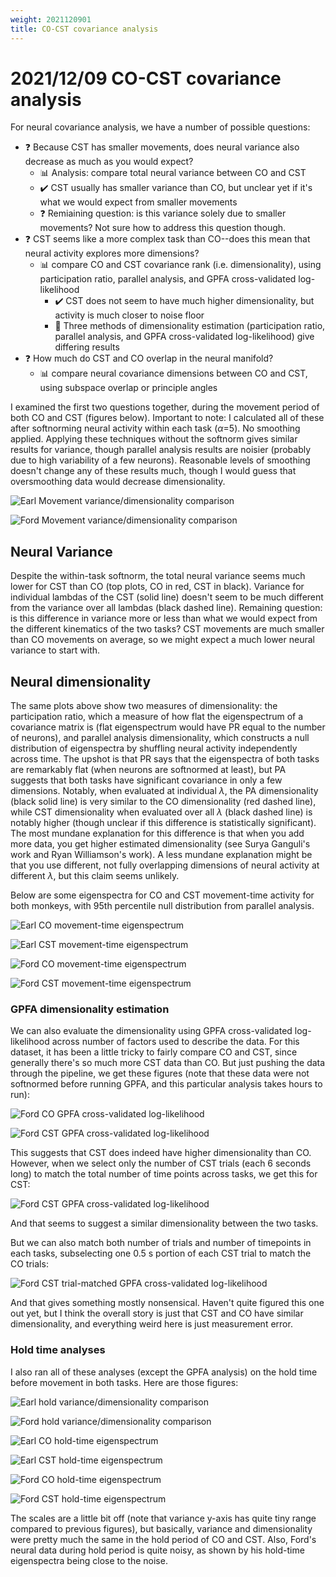 ```yaml
---
weight: 2021120901
title: CO-CST covariance analysis
---
```

# 2021/12/09 CO-CST covariance analysis

For neural covariance analysis, we have a number of possible questions:

- :question: Because CST has smaller movements, does neural variance also decrease as much as you would expect?
    - :bar_chart: Analysis: compare total neural variance between CO and CST
    - :heavy_check_mark: CST usually has smaller variance than CO, but unclear yet if it's what we would expect from smaller movements
    - :question: Remiaining question: is this variance solely due to smaller movements? Not sure how to address this question though.
- :question: CST seems like a more complex task than CO--does this mean that neural activity explores more dimensions?
    - :bar_chart: compare CO and CST covariance rank (i.e. dimensionality), using participation ratio, parallel analysis, and GPFA cross-validated log-likelihood
        - :heavy_check_mark: CST does not seem to have much higher dimensionality, but activity is much closer to noise floor
        - :speech_balloon: Three methods of dimensionality estimation (participation ratio, parallel analysis, and GPFA cross-validated log-likelihood) give differing results
- :question: How much do CST and CO overlap in the neural manifold?
    - :bar_chart: compare neural covariance dimensions between CO and CST, using subspace overlap or principle angles

I examined the first two questions together, during the movement period of both CO and CST (figures below). Important to note: I calculated all of these after softnorming neural activity within each task ($\alpha$=5). No smoothing applied. Applying these techniques without the softnorm gives similar results for variance, though parallel analysis results are noisier (probably due to high variability of a few neurons). Reasonable levels of smoothing doesn't change any of these results much, though I would guess that oversmoothing data would decrease dimensionality.

![Earl Movement variance/dimensionality comparison](figs/softnormed/20211203_Earl20190716_COCSTmove_vardim_comparison-01.png)

![Ford Movement variance/dimensionality comparison](figs/softnormed/20211203_Ford20180627_COCSTmove_vardim_comparison-01.png)

## Neural Variance

Despite the within-task softnorm, the total neural variance seems much lower for CST than CO (top plots, CO in red, CST in black). Variance for individual lambdas of the CST (solid line) doesn't seem to be much different from the variance over all lambdas (black dashed line). Remaining question: is this difference in variance more or less than what we would expect from the different kinematics of the two tasks? CST movements are much smaller than CO movements on average, so we might expect a much lower neural variance to start with.

## Neural dimensionality

The same plots above show two measures of dimensionality: the participation ratio, which a measure of how flat the eigenspectrum of a covariance matrix is (flat eigenspectrum would have PR equal to the number of neurons), and parallel analysis dimensionality, which constructs a null distribution of eigenspectra by shuffling neural activity independently across time. The upshot is that PR says that the eigenspectra of both tasks are remarkably flat (when neurons are softnormed at least), but PA suggests that both tasks have significant covariance in only a few dimensions. Notably, when evaluated at individual $\lambda$, the PA dimensionality (black solid line) is very similar to the CO dimensionality (red dashed line), while CST dimensionality when evaluated over all $\lambda$ (black dashed line) is notably higher (though unclear if this difference is statistically significant). The most mundane explanation for this difference is that when you add more data, you get higher estimated dimensionality (see Surya Ganguli's work and Ryan Williamson's work). A less mundane explanation might be that you use different, not fully overlapping dimensions of neural activity at different $\lambda$, but this claim seems unlikely.

Below are some eigenspectra for CO and CST movement-time activity for both monkeys, with 95th percentile null distribution from parallel analysis.

![Earl CO movement-time eigenspectrum](figs/softnormed/20211203_Earl20190716_COmove_eigenspectrum_with_PA-01.png)

![Earl CST movement-time eigenspectrum](figs/softnormed/20211203_Earl20190716_CSTmove_eigenspectrum_with_PA-01.png)

![Ford CO movement-time eigenspectrum](figs/softnormed/20211203_Ford20180627_COmove_eigenspectrum_with_PA-01.png)

![Ford CST movement-time eigenspectrum](figs/softnormed/20211203_Ford20180627_CSTmove_eigenspectrum_with_PA-01.png)

### GPFA dimensionality estimation

We can also evaluate the dimensionality using GPFA cross-validated log-likelihood across number of factors used to describe the data. For this dataset, it has been a little tricky to fairly compare CO and CST, since generally there's so much more CST data than CO. But just pushing the data through the pipeline, we get these figures (note that these data were not softnormed before running GPFA, and this particular analysis takes hours to run):

![Ford CO GPFA cross-validated log-likelihood](figs/non-normed/gpfa/Ford_20180627_CO_gpfa_LLvDim-01.png)

![Ford CST GPFA cross-validated log-likelihood](figs/non-normed/gpfa/Ford_20180627_CST_full_gpfa_LLvDim-01.png)

This suggests that CST does indeed have higher dimensionality than CO. However, when we select only the number of CST trials (each 6 seconds long) to match the total number of time points across tasks, we get this for CST:

![Ford CST GPFA cross-validated log-likelihood](figs/non-normed/gpfa/Ford_20180627_CST_timepointmatch_gpfa_LLvDim-01.png)

And that seems to suggest a similar dimensionality between the two tasks.

But we can also match both number of trials and number of timepoints in each tasks, subselecting one 0.5 s portion of each CST trial to match the CO trials:

![Ford CST trial-matched GPFA cross-validated log-likelihood](figs/non-normed/gpfa/Ford_20180627_CST_trialmatch_gpfa_LLvDim-01.png)

And that gives something mostly nonsensical. Haven't quite figured this one out yet, but I think the overall story is just that CST and CO have similar dimensionality, and everything weird here is just measurement error.

### Hold time analyses

I also ran all of these analyses (except the GPFA analysis) on the hold time before movement in both tasks. Here are those figures:

![Earl hold variance/dimensionality comparison](figs/softnormed/20211203_Earl20190716_COCSThold_vardim_comparison-01.png)

![Ford hold variance/dimensionality comparison](figs/softnormed/20211203_Ford20180627_COCSThold_vardim_comparison-01.png)

![Earl CO hold-time eigenspectrum](figs/softnormed/20211203_Earl20190716_COhold_eigenspectrum_with_PA-01.png)

![Earl CST hold-time eigenspectrum](figs/softnormed/20211203_Earl20190716_CSThold_eigenspectrum_with_PA-01.png)

![Ford CO hold-time eigenspectrum](figs/softnormed/20211203_Ford20180627_COhold_eigenspectrum_with_PA-01.png)

![Ford CST hold-time eigenspectrum](figs/softnormed/20211203_Ford20180627_CSThold_eigenspectrum_with_PA-01.png)

The scales are a little bit off (note that variance y-axis has quite tiny range compared to previous figures), but basically, variance and dimensionality were pretty much the same in the hold period of CO and CST. Also, Ford's neural data during hold period is quite noisy, as shown by his hold-time eigenspectra being close to the noise.
